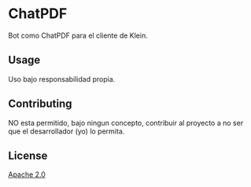 # ChatPDF

Bot como ChatPDF para el cliente de Klein.

## Usage
Uso bajo responsabilidad propia.

## Contributing
NO esta permitido, bajo ningun concepto, contribuir al proyecto a no ser que el desarrollador (yo) lo permita.

## License

[Apache 2.0](https://choosealicense.com/licenses/apache-2.0/)